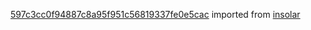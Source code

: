 [597c3cc0f94887c8a95f951c56819337fe0e5cac](https://github.com/insolar/insolar/commit/597c3cc0f94887c8a95f951c56819337fe0e5cac) imported from [insolar](https://github.com/insolar/insolar)
